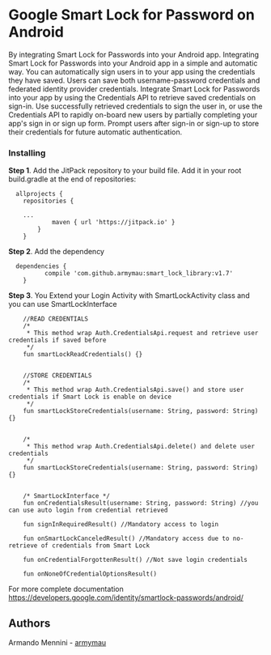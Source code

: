 # Google Smart Lock for Password on Android

By integrating Smart Lock for Passwords into your Android app.
Integrating Smart Lock for Passwords into your Android app in a simple and automatic way.
You can automatically sign users in to your app using the credentials they have saved. Users can save both username-password credentials and federated identity provider credentials.
Integrate Smart Lock for Passwords into your app by using the Credentials API to retrieve saved credentials on sign-in. Use successfully retrieved credentials to sign the user in, or use the Credentials API to rapidly on-board new users by partially completing your app's sign in or sign up form. Prompt users after sign-in or sign-up to store their credentials for future automatic authentication.


### Installing

**Step 1**. Add the JitPack repository to your build file.
Add it in your root build.gradle at the end of repositories:
 
```
  allprojects {
  	repositories {
		
    ...
			maven { url 'https://jitpack.io' }
		}
	}
```

**Step 2**. Add the dependency

```	
  dependencies {
	      compile 'com.github.armymau:smart_lock_library:v1.7'
	}
```

**Step 3**. You Extend your Login Activity with SmartLockActivity class and you can use SmartLockInterface

```	
    //READ CREDENTIALS
    /*
     * This method wrap Auth.CredentialsApi.request and retrieve user credentials if saved before
     */
    fun smartLockReadCredentials() {}
    

    //STORE CREDENTIALS
    /*
     * This method wrap Auth.CredentialsApi.save() and store user credentials if Smart Lock is enable on device
     */
    fun smartLockStoreCredentials(username: String, password: String) {}
    

    /*
     * This method wrap Auth.CredentialsApi.delete() and delete user credentials
     */
    fun smartLockStoreCredentials(username: String, password: String) {}
    
    
    /* SmartLockInterface */
    fun onCredentialsResult(username: String, password: String) //you can use auto login from credential retrieved

    fun signInRequiredResult() //Mandatory access to login

    fun onSmartLockCanceledResult() //Mandatory access due to no-retrieve of credentials from Smart Lock

    fun onCredentialForgottenResult() //Not save login credentials

    fun onNoneOfCredentialOptionsResult()
```
   
For more complete documentation 
https://developers.google.com/identity/smartlock-passwords/android/

## Authors
Armando Mennini  - [armymau](https://github.com/armymau)
